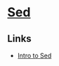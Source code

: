 # [Sed](https://www.gnu.org/software/sed/manual/sed.html)
## Links
- [Intro to Sed](http://www.grymoire.com/Unix/Sed.html)